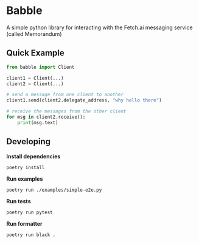 # Babble

A simple python library for interacting with the Fetch.ai messaging service (called Memorandum)

## Quick Example

```python
from babble import Client

client1 = Client(...)
client2 = Client(...)

# send a message from one client to another
client1.send(client2.delegate_address, "why hello there")

# receive the messages from the other client
for msg in client2.receive():
    print(msg.text)
```

## Developing

**Install dependencies**

    poetry install

**Run examples**

    poetry run ./examples/simple-e2e.py

**Run tests**

    poetry run pytest

**Run formatter**

    poetry run black .
